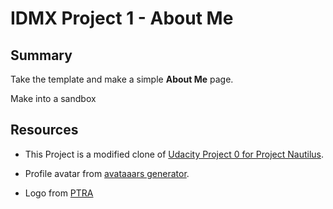 # IDMX Project 1 - About Me

## Summary

Take the template and make a simple **About Me** page.

Make into a sandbox

## Resources

- This Project is a modified clone of [Udacity Project 0 for Project Nautilus](https://github.com/udacity/project-nautilus-project-0).

- Profile avatar from [avataaars generator](https://getavataaars.com/).

- Logo from [PTRA](https://pixabay.com/en/logo-origami-bird-flying-blue-1913689/)
